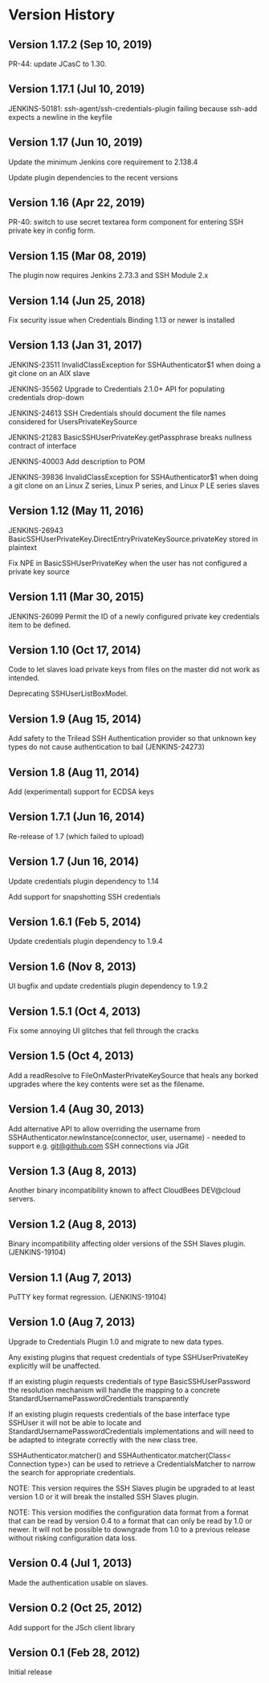 # Version History

## Version 1.17.2 (Sep 10, 2019)

PR-44: update JCasC to 1.30.

## Version 1.17.1 (Jul 10, 2019)

JENKINS-50181: ssh-agent/ssh-credentials-plugin failing because ssh-add expects a newline in the keyfile

## Version 1.17 (Jun 10, 2019)

Update the minimum Jenkins core requirement to 2.138.4

Update plugin dependencies to the recent versions

## Version 1.16 (Apr 22, 2019)

PR-40: switch to use secret textarea form component for entering SSH private key in config form.

## Version 1.15 (Mar 08, 2019)

The plugin now requires Jenkins 2.73.3 and SSH Module 2.x

## Version 1.14 (Jun 25, 2018)

Fix security issue when Credentials Binding 1.13 or newer is installed

## Version 1.13 (Jan 31, 2017)

JENKINS-23511 InvalidClassException for SSHAuthenticator$1 when doing a git clone on an AIX slave

JENKINS-35562 Upgrade to Credentials 2.1.0+ API for populating credentials drop-down

JENKINS-24613 SSH Credentials should document the file names considered for UsersPrivateKeySource

JENKINS-21283 BasicSSHUserPrivateKey.getPassphrase breaks nullness contract of interface

JENKINS-40003 Add description to POM

JENKINS-39836 InvalidClassException for SSHAuthenticator$1 when doing a git clone on an Linux Z series, Linux P series, and Linux P LE series slaves

## Version 1.12 (May 11, 2016)

JENKINS-26943 BasicSSHUserPrivateKey.DirectEntryPrivateKeySource.privateKey stored in plaintext

Fix NPE in BasicSSHUserPrivateKey when the user has not configured a private key source

## Version 1.11 (Mar 30, 2015)

JENKINS-26099 Permit the ID of a newly configured private key credentials item to be defined.

## Version 1.10 (Oct 17, 2014)

Code to let slaves load private keys from files on the master did not work as intended.

Deprecating SSHUserListBoxModel.

## Version 1.9 (Aug 15, 2014)

Add safety to the Trilead SSH Authentication provider so that unknown key types do not cause authentication to bail (JENKINS-24273)

## Version 1.8 (Aug 11, 2014)

Add (experimental) support for ECDSA keys

## Version 1.7.1 (Jun 16, 2014)

Re-release of 1.7 (which failed to upload)

## Version 1.7 (Jun 16, 2014)

Update credentials plugin dependency to 1.14

Add support for snapshotting SSH credentials

## Version 1.6.1 (Feb 5, 2014)

Update credentials plugin dependency to 1.9.4

## Version 1.6 (Nov 8, 2013)

UI bugfix and update credentials plugin dependency to 1.9.2

## Version 1.5.1 (Oct 4, 2013)

Fix some annoying UI glitches that fell through the cracks

## Version 1.5 (Oct 4, 2013)

Add a readResolve to FileOnMasterPrivateKeySource that heals any borked upgrades where the key contents were set as the filename.

## Version 1.4 (Aug 30, 2013)

Add alternative API to allow overriding the username from SSHAuthenticator.newInstance(connector, user, username) - needed to support e.g. git@github.com SSH connections via JGit

## Version 1.3 (Aug 8, 2013)

Another binary incompatibility known to affect CloudBees DEV@cloud servers.

## Version 1.2 (Aug 8, 2013)

Binary incompatibility affecting older versions of the SSH Slaves plugin. (JENKINS-19104)

## Version 1.1 (Aug 7, 2013)

PuTTY key format regression. (JENKINS-19104)

## Version 1.0 (Aug 7, 2013)

Upgrade to Credentials Plugin 1.0 and migrate to new data types.

Any existing plugins that request credentials of type SSHUserPrivateKey explicitly will be unaffected.

If an existing plugin requests credentials of type BasicSSHUserPassword the resolution mechanism will handle the mapping to a concrete StandardUsernamePasswordCredentials transparently

If an existing plugin requests credentials of the base interface type SSHUser it will not be able to locate and StandardUsernamePasswordCredentials implementations and will need to be adapted to integrate correctly with the new class tree.

SSHAuthenticator.matcher() and SSHAuthenticator.matcher(Class< Connection type>) can be used to retrieve a CredentialsMatcher to narrow the search for appropriate credentials. 

NOTE: This version requires the SSH Slaves plugin be upgraded to at least version 1.0 or it will break the installed SSH Slaves plugin.

NOTE: This version modifies the configuration data format from a format that can be read by version 0.4 to a format that can only be read by 1.0 or newer. It will not be possible to downgrade from 1.0 to a previous release without risking configuration data loss. 

## Version 0.4 (Jul 1, 2013)

Made the authentication usable on slaves.

## Version 0.2 (Oct 25, 2012)

Add support for the JSch client library

## Version 0.1 (Feb 28, 2012)

Initial release 
